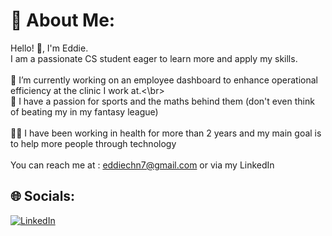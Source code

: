 # 💫 About Me:
Hello! 👋, I'm Eddie. <br>I am a passionate CS student eager to learn more and apply my skills.<br><br>🏥 I’m currently working on an employee dashboard to enhance operational efficiency at the clinic I work at.<\br><br>🏀 I have a passion for sports and the maths behind them (don't even think of beating my in my fantasy league)<br><br>🧑‍⚕️ I have been working in health for more than 2 years and my main goal is to help more people through technology<br><br>You can reach me at : eddiechn7@gmail.com or via my LinkedIn 
## 🌐 Socials:
[![LinkedIn](https://img.shields.io/badge/LinkedIn-%230077B5.svg?logo=linkedin&logoColor=white)](https://linkedin.com/in/eddiechn) 

